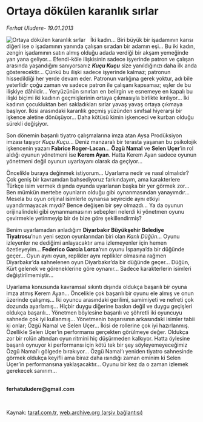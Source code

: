 # Ortaya dökülen karanlık sırlar

*Ferhat Uludere- 19.01.2013*

<div class="yazi"><img align="left" alt="Ortaya dökülen karanlık sırlar" border="0" src="http://www.taraf.com.tr/fotoraflar/makaleler/ortaya-dokulen-karanlik-sirlar_897_orijinal.jpg" style="border-right-width:10px; border-color:#FFFFFF"/><p>İki kadın... Biri büyük bir işadamının karısı diğeri ise o işadamının yanında çalışan sıradan bir adamın eşi... Bu iki kadın, zengin işadamının satın almış olduğu adada verdiği bir akşam yemeğinde yan yana geliyor... Efendi-köle ilişkisinin sadece işyerinde patron ve çalışan arasında yaşandığını sanıyorsanız <b><i>Kuçu Kuçu</i></b> size yanıldığınızı daha ilk anda gösterecektir... Çünkü bu ilişki sadece işyerinde kalmaz; patronun hissedildiği her yerde devam eder. Patronun varlığına gerek yoktur, adı bile yeterlidir çoğu zaman ve sadece patron ile çalışanı kapsamaz; eşler de bu ilişkiye dâhildir... Yeryüzünün sınırları en belirgin ve esnemeye en kapalı bu ilişki biçimi iki kadının geçmişlerinin ortaya çıkmasıyla birlikte kırılıyor... İki kadının çocukluktan beri sakladıkları sırlar yavaş yavaş ortaya çıkmaya başlıyor. İkisi arasındaki karanlık geçmiş yüzünden sınıfsal hiyerarşi bir işkence aletine dönüşüyor... Daha kötüsü kimin işkenceci ve kurban olduğu sürekli değişiyor. </p>
<p>Son dönemin başarılı tiyatro çalışmalarına imza atan Aysa Prodüksiyon imzası taşıyor <i>Kuçu Kuçu</i>... Deniz manzaralı bir terasta yaşanan bu psikolojik işkencenin yazarı <b>Fabrice Roger-Lacan</b>... <b>Özgü Namal</b> ve <b>Selen Uçer</b>’in rol aldığı oyunun yönetmeni ise <b>Kerem Ayan</b>. Hatta Kerem Ayan sadece oyunun yönetmeni değil oyunun uyarlayanı olarak da geçiyor... </p>
<p>Öncelikle buraya değinmek istiyorum... Uyarlama nedir ve nasıl olmalıdır? Çok geniş bir kavramdan bahsediyoruz farkındayım, ama karakterlere Türkçe isim vermek dışında oyunda uyarlanan başka bir yer görmek zor... Ben mümkün mertebe oyunların olduğu gibi oynanmasından yanayımdır... Mesela bu oyun orijinal isimlerle oynansa seyircide aynı etkiyi uyandırmayacak mıydı? Bence değişen bir şey olmazdı... Ya da oyunun orijinalindeki gibi oynanmamasının sebepleri nelerdi ki yönetmen oyunu çevirmekle yetinmeyip bir de bize göre şekillendirmiş? </p>
<p>Benim uyarlamadan anladığım <b>Diyarbakır Büyükşehir Belediye Tiyatrosu</b>’nun yeni sezon oyunlarından biri olan <i>Kanlı Düğün</i>... Oyunu izleyenler ne dediğimi anlayacaktır ama izlemeyenler için hemen özetleyeyim... <b>Federico García Lorca</b>’nın oyunu İspanya’da bir düğünde geçer... Oyun aynı oyun, replikler aynı replikler olmasına rağmen Diyarbakır’da sahnelenen oyun Diyarbakır’da bir düğünde geçer... Düğün, Kürt gelenek ve göreneklerine göre oynanır... Sadece karakterlerin isimleri değiştirilmemiştir... </p>
<p>Uyarlama konusunda kavramsal sıkıntı dışında oldukça başarılı bir oyuna imza atmış Kerem Ayan... Öncelikle çok başarılı bir oyunu ele almış ve onun üzerinde çalışmış... İki oyuncu arasındaki gerilimi, samimiyeti ve nefreti çok dozunda ayarlamış... Hiçbir duygu diğerine baskın değil ve duygu geçişleri oldukça başarılı... Yönetmen böylesine başarılı ve şöhretli iki oyuncuyu sahnede çok iyi kullanmış... Yönetmenin başarısının arkasındaki isimler tabii ki onlar; Özgü Namal ve Selen Uçer... İkisi de rollerine çok iyi hazırlanmış. Özellikle Selen Uçer’in performansı gerçekten görülmeye değer. Oldukça zor bir rolün altından oyun ritmini hiç düşürmeden kalkıyor. Hatta öylesine başarılı oynuyor ki performansı için kötü tek bir şey söyleyemeyeceğimiz Özgü Namal’ı gölgede bırakıyor... Özgü Namal’ı yeniden tiyatro sahnesinde görmek oldukça keyifli ama biraz daha ısındığı zaman eminim ki Selen Uçer’in performansına yaklaşacaktır... Oyunu bir kez da o zaman izlemek gerekecek sanırım... </p><b>
<p><br/>ferhatuludere@gmail.com</p>
<p></p></b> 
</div>

Kaynak: [taraf.com.tr](http://www.taraf.com.tr:80/ferhat-uludere/makale-ortaya-dokulen-karanlik-sirlar.htm), [web.archive.org (arşiv bağlantısı)](http://web.archive.org/web/20131205085541/http://www.taraf.com.tr:80/ferhat-uludere/makale-ortaya-dokulen-karanlik-sirlar.htm)
